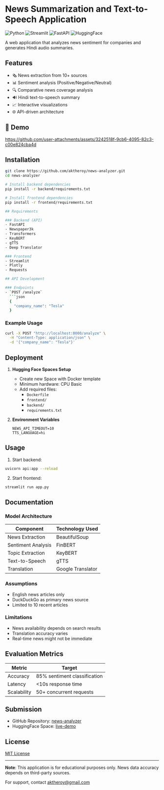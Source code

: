 # News Summarization and Text-to-Speech Application

![Python](https://img.shields.io/badge/Python-3.10%2B-blue)
![Streamlit](https://img.shields.io/badge/Streamlit-1.28%2B-orange)
![FastAPI](https://img.shields.io/badge/FastAPI-0.95%2B-green)
![HuggingFace](https://img.shields.io/badge/Deployed-HuggingFace_Spaces-yellow)

A web application that analyzes news sentiment for companies and generates Hindi audio summaries.

## Features

- 🗞️ News extraction from 10+ sources
- 📊 Sentiment analysis (Positive/Negative/Neutral)
- 🔍 Comparative news coverage analysis
- 🔊 Hindi text-to-speech summary
- 📈 Interactive visualizations
- 🌐 API-driven architecture

## 🌟 Demo
https://github.com/user-attachments/assets/3242518f-9cb6-4095-82c3-c00e824cba4d

## Installation

```bash
git clone https://github.com/aktheroy/news-analyzer.git
cd news-analyzer

# Install backend dependencies
pip install -r backend/requirements.txt

# Install frontend dependencies
pip install -r frontend/requirements.txt

## Requirements

### Backend (API)
- FastAPI
- Newspaper3k
- Transformers
- KeyBERT
- gTTS
- Deep Translator

### Frontend
- Streamlit
- Plotly
- Requests

## API Development

### Endpoints
- `POST /analyze`
  ```json
  {
    "company_name": "Tesla"
  }
  ```

### Example Usage
```bash
curl -X POST "http://localhost:8000/analyze" \
  -H "Content-Type: application/json" \
  -d '{"company_name": "Tesla"}'
```

## Deployment

1. **Hugging Face Spaces Setup**
   - Create new Space with Docker template
   - Minimum hardware: CPU Basic
   - Add required files:
     - `Dockerfile`
     - `frontend/`
     - `backend/`
     - `requirements.txt`

2. **Environment Variables**
   ```env
   NEWS_API_TIMEOUT=10
   TTS_LANGUAGE=hi
   ```

## Usage

1. Start backend:
```bash
uvicorn api:app --reload
```

2. Start frontend:
```bash
streamlit run app.py
```
## Documentation

### Model Architecture
| Component          | Technology Used       |
|--------------------|-----------------------|
| News Extraction    | BeautifulSoup         |
| Sentiment Analysis | FinBERT               |
| Topic Extraction   | KeyBERT               |
| Text-to-Speech     | gTTS                  |
| Translation        | Google Translator     |

### Assumptions
- English news articles only
- DuckDuckGo as primary news source
- Limited to 10 recent articles

### Limitations
- News availability depends on search results
- Translation accuracy varies
- Real-time news might not be immediate

## Evaluation Metrics

| Metric       | Target                          |
|--------------|---------------------------------|
| Accuracy     | 85% sentiment classification    |
| Latency      | <10s response time              |
| Scalability  | 50+ concurrent requests         |

## Submission

- GitHub Repository: [news-analyzer](https://github.com/aktheroy/news-analyzer)
- HuggingFace Space: [live-demo](https://huggingface.co/spaces/aktheroy/news-analyzer)

## License

[MIT License](LICENSE)

---

**Note**: This application is for educational purposes only. News data accuracy depends on third-party sources.

For support, contact [aktheroy@gmail.com](mailto:aktheroy@gmail.com)
